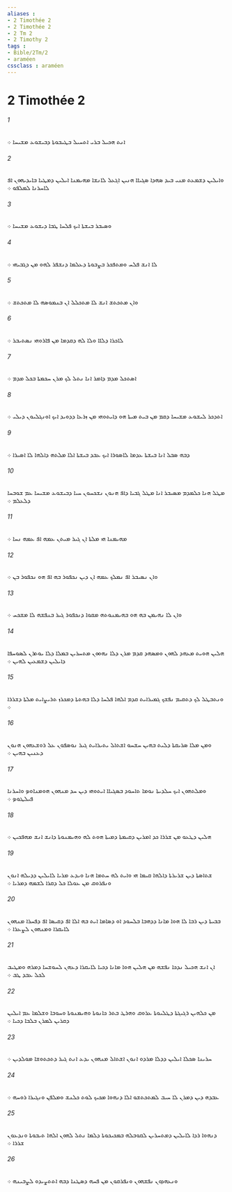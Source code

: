 ```yaml
---
aliases : 
- 2 Timothée 2
- 2 Timothée 2
- 2 Tm 2
- 2 Timothy 2
tags : 
- Bible/2Tm/2
- araméen
cssclass : araméen
---
```


# 2 Timothée 2

###### 1
ܐܢܬ ܗܟܝܠ ܒܪܝ ܐܬܚܝܠ ܒܛܝܒܘܬܐ ܕܒܝܫܘܥ ܡܫܝܚܐ ܀
###### 2
ܘܐܝܠܝܢ ܕܫܡܥܬ ܡܢܝ ܒܝܕ ܤܗܕܐ ܤܓܝܐܐ ܗܢܝܢ ܐܓܥܠ ܠܐܢܫܐ ܡܗܝܡܢܐ ܐܝܠܝܢ ܕܡܛܝܐ ܒܐܝܕܝܗܘܢ ܐܦ ܠܐܚܪܢܐ ܠܡܠܦܘ ܀
###### 3
ܘܤܝܒܪ ܒܝܫܬܐ ܐܝܟ ܦܠܚܐ ܛܒܐ ܕܝܫܘܥ ܡܫܝܚܐ ܀
###### 4
ܠܐ ܐܢܫ ܦܠܚ ܘܡܬܦܟܪ ܒܨܒܘܬܐ ܕܥܠܡܐ ܕܢܫܦܪ ܠܗܘ ܡܢ ܕܓܒܝܗܝ ܀
###### 5
ܘܐܢ ܡܬܟܬܫ ܐܢܫ ܠܐ ܡܬܟܠܠ ܐܢ ܒܢܡܘܤܗ ܠܐ ܡܬܟܬܫ ܀
###### 6
ܠܐܟܪܐ ܕܠܐܐ ܘܠܐ ܠܗ ܕܩܕܡܐ ܡܢ ܦܐܪܘܗܝ ܢܤܬܝܒܪ ܀
###### 7
ܐܤܬܟܠ ܡܕܡ ܕܐܡܪ ܐܢܐ ܢܬܠ ܠܟ ܡܪܢ ܚܟܡܬܐ ܒܟܠ ܡܕܡ ܀
###### 8
ܐܬܕܟܪ ܠܝܫܘܥ ܡܫܝܚܐ ܕܩܡ ܡܢ ܒܝܬ ܡܝܬܐ ܗܘ ܕܐܝܬܘܗܝ ܡܢ ܙܪܥܐ ܕܕܘܝܕ ܐܝܟ ܐܘܢܓܠܝܘܢ ܕܝܠܝ ܀
###### 9
ܕܒܗ ܤܒܠ ܐܢܐ ܒܝܫܬܐ ܥܕܡܐ ܠܐܤܘܪܐ ܐܝܟ ܥܒܕ ܒܝܫܬܐ ܐܠܐ ܡܠܬܗ ܕܐܠܗܐ ܠܐ ܐܤܝܪܐ ܀
###### 10
ܡܛܠ ܗܢܐ ܟܠܡܕܡ ܡܤܝܒܪ ܐܢܐ ܡܛܠ ܓܒܝܐ ܕܐܦ ܗܢܘܢ ܢܫܟܚܘܢ ܚܝܐ ܕܒܝܫܘܥ ܡܫܝܚܐ ܥܡ ܫܘܒܚܐ ܕܠܥܠܡ ܀
###### 11
ܡܗܝܡܢܐ ܗܝ ܡܠܬܐ ܐܢ ܓܝܪ ܡܝܬܢ ܥܡܗ ܐܦ ܥܡܗ ܢܚܐ ܀
###### 12
ܘܐܢ ܢܤܝܒܪ ܐܦ ܢܡܠܟ ܥܡܗ ܐܢ ܕܝܢ ܢܟܦܘܪ ܒܗ ܐܦ ܗܘ ܢܟܦܘܪ ܒܢ ܀
###### 13
ܘܐܢ ܠܐ ܢܗܝܡܢ ܒܗ ܗܘ ܒܗܝܡܢܘܬܗ ܡܩܘܐ ܕܢܟܦܘܪ ܓܝܪ ܒܢܦܫܗ ܠܐ ܡܫܟܚ ܀
###### 14
ܗܠܝܢ ܗܘܝܬ ܡܥܗܕ ܠܗܘܢ ܘܡܤܗܕ ܩܕܡ ܡܪܢ ܕܠܐ ܢܗܘܘܢ ܡܬܚܪܝܢ ܒܡܠܐ ܕܠܐ ܝܘܬܪܢ ܠܤܘܚܦܐ ܕܐܝܠܝܢ ܕܫܡܥܝܢ ܠܗܝܢ ܀
###### 15
ܘܢܬܒܛܠ ܠܟ ܕܬܩܝܡ ܢܦܫܟ ܓܡܝܪܐܝܬ ܩܕܡ ܐܠܗܐ ܦܠܚܐ ܕܠܐ ܒܗܬܬܐ ܕܡܟܪܙ ܬܪܝܨܐܝܬ ܡܠܬܐ ܕܫܪܪܐ ܀
###### 16
ܘܡܢ ܡܠܐ ܤܪܝܩܬܐ ܕܠܝܬ ܒܗܝܢ ܚܫܚܘ ܐܫܬܐܠ ܝܬܝܪܐܝܬ ܓܝܪ ܢܘܤܦܘܢ ܥܠ ܪܘܫܥܗܘܢ ܗܢܘܢ ܕܥܢܝܢ ܒܗܝܢ ܀
###### 17
ܘܡܠܬܗܘܢ ܐܝܟ ܚܠܕܝܬܐ ܢܘܡܐ ܬܐܚܘܕ ܒܤܓܝܐܐ ܐܝܬܘܗܝ ܕܝܢ ܚܕ ܡܢܗܘܢ ܗܘܡܢܐܘܤ ܘܐܚܪܢܐ ܦܝܠܛܘܤ ܀
###### 18
ܗܠܝܢ ܕܛܥܘ ܡܢ ܫܪܪܐ ܟܕ ܐܡܪܝܢ ܕܩܝܡܬܐ ܕܡܝܬܐ ܗܘܬ ܠܗ ܘܗܝܡܢܘܬܐ ܕܐܢܫ ܐܢܫ ܡܗܦܟܝܢ ܀
###### 19
ܫܬܐܤܬܐ ܕܝܢ ܫܪܝܪܬܐ ܕܐܠܗܐ ܩܝܡܐ ܗܝ ܘܐܝܬ ܠܗ ܚܬܡܐ ܗܢܐ ܘܝܕܥ ܡܪܝܐ ܠܐܝܠܝܢ ܕܕܝܠܗ ܐܢܘܢ ܘܢܦܪܘܩ ܡܢ ܥܘܠܐ ܟܠ ܕܩܪܐ ܠܫܡܗ ܕܡܪܝܐ ܀
###### 20
ܒܒܝܬܐ ܕܝܢ ܪܒܐ ܠܐ ܗܘܐ ܡܐܢܐ ܕܕܗܒܐ ܒܠܚܘܕ ܐܘ ܕܤܐܡܐ ܐܝܬ ܒܗ ܐܠܐ ܐܦ ܕܩܝܤܐ ܐܦ ܕܦܚܪܐ ܡܢܗܘܢ ܠܐܝܩܪܐ ܘܡܢܗܘܢ ܠܨܥܪܐ ܀
###### 21
ܐܢ ܐܢܫ ܗܟܝܠ ܢܕܟܐ ܢܦܫܗ ܡܢ ܗܠܝܢ ܗܘܐ ܡܐܢܐ ܕܟܝܐ ܠܐܝܩܪܐ ܕܥܗܢ ܠܚܘܫܚܐ ܕܡܪܗ ܘܡܛܝܒ ܠܟܠ ܥܒܕ ܛܒ ܀
###### 22
ܡܢ ܟܠܗܝܢ ܪܓܝܓܬܐ ܕܛܠܝܘܬܐ ܥܪܘܩ ܘܗܪܛ ܒܬܪ ܟܐܢܘܬܐ ܘܗܝܡܢܘܬܐ ܘܚܘܒܐ ܘܫܠܡܐ ܥܡ ܐܝܠܝܢ ܕܩܪܝܢ ܠܡܪܢ ܒܠܒܐ ܕܟܝܐ ܀
###### 23
ܚܪܝܢܐ ܤܟܠܐ ܐܝܠܝܢ ܕܕܠܐ ܡܪܕܘ ܐܢܘܢ ܐܫܬܐܠ ܡܢܗܘܢ ܝܕܥ ܐܢܬ ܓܝܪ ܕܬܟܬܘܫܐ ܡܘܠܕܝܢ ܀
###### 24
ܥܒܕܗ ܕܝܢ ܕܡܪܢ ܠܐ ܚܝܒ ܠܡܬܟܬܫܘ ܐܠܐ ܕܢܗܘܐ ܡܟܝܟ ܠܘܬ ܟܠܢܫ ܘܡܠܦܢ ܘܢܓܝܪܐ ܪܘܚܗ ܀
###### 25
ܕܢܗܘܐ ܪܕܐ ܠܐܝܠܝܢ ܕܡܬܚܪܝܢ ܠܩܘܒܠܗ ܒܡܟܝܟܘܬܐ ܕܠܡܐ ܢܬܠ ܠܗܘܢ ܐܠܗܐ ܬܝܒܘܬܐ ܘܢܕܥܘܢ ܫܪܪܐ ܀
###### 26
ܘܢܥܗܕܘܢ ܢܦܫܗܘܢ ܘܢܦܪܩܘܢ ܡܢ ܦܚܗ ܕܤܛܢܐ ܕܒܗ ܐܬܬܨܝܕܘ ܠܨܒܝܢܗ ܀
